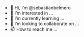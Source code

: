 - 👋 Hi, I’m @sebastianbelmero
- 👀 I’m interested in ...
- 🌱 I’m currently learning ...
- 💞️ I’m looking to collaborate on ...
- 📫 How to reach me ...

<!---
sebastianbelmero/sebastianbelmero is a ✨ special ✨ repository because its `README.md` (this file) appears on your GitHub profile.
You can click the Preview link to take a look at your changes.
--->
